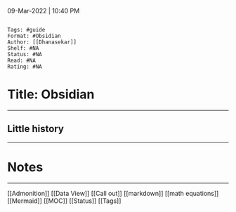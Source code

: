 09-Mar-2022 | 10:40 PM

```ad-info

Tags: #guide
Format: #Obsidian 
Author: [[Dhanasekar]]
Shelf: #NA
Status: #NA
Read: #NA
Rating: #NA
```


# Title: Obsidian
---

## Little history
---


# Notes 
---
[[Admonition]]
[[Data View]]
[[Call out]]
[[markdown]]
[[math equations]]
[[Mermaid]]
[[MOC]]
[[Status]]
[[Tags]]





